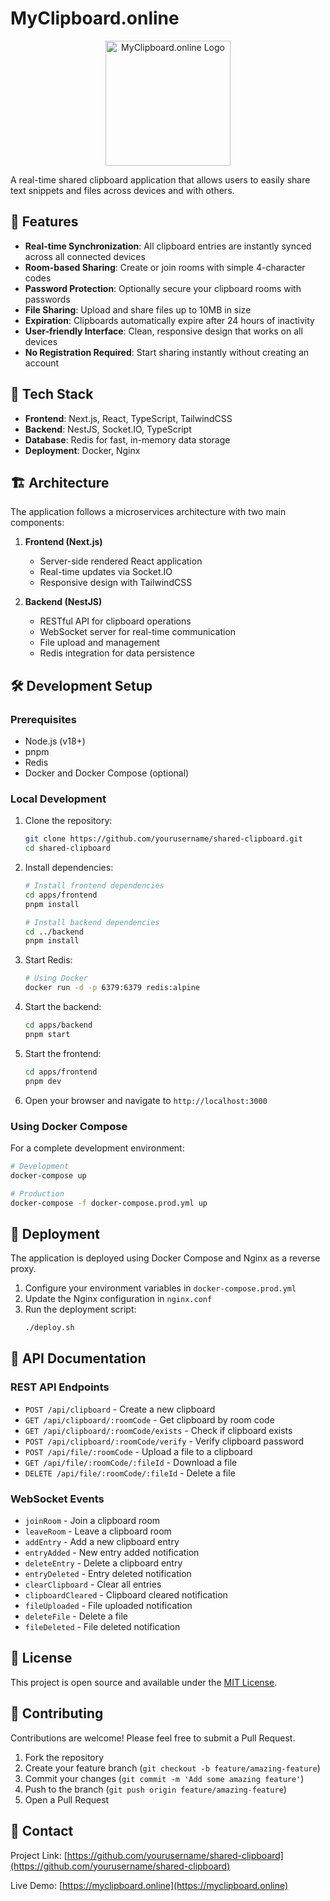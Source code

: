 # MyClipboard.online

<p align="center">
  <img src="https://myclipboard.online/logo.png" alt="MyClipboard.online Logo" width="200">
</p>

A real-time shared clipboard application that allows users to easily share text snippets and files across devices and with others.

## 🚀 Features

- **Real-time Synchronization**: All clipboard entries are instantly synced across all connected devices
- **Room-based Sharing**: Create or join rooms with simple 4-character codes
- **Password Protection**: Optionally secure your clipboard rooms with passwords
- **File Sharing**: Upload and share files up to 10MB in size
- **Expiration**: Clipboards automatically expire after 24 hours of inactivity
- **User-friendly Interface**: Clean, responsive design that works on all devices
- **No Registration Required**: Start sharing instantly without creating an account

## 🔧 Tech Stack

- **Frontend**: Next.js, React, TypeScript, TailwindCSS
- **Backend**: NestJS, Socket.IO, TypeScript
- **Database**: Redis for fast, in-memory data storage
- **Deployment**: Docker, Nginx

## 🏗️ Architecture

The application follows a microservices architecture with two main components:

1. **Frontend (Next.js)**
   - Server-side rendered React application
   - Real-time updates via Socket.IO
   - Responsive design with TailwindCSS

2. **Backend (NestJS)**
   - RESTful API for clipboard operations
   - WebSocket server for real-time communication
   - File upload and management
   - Redis integration for data persistence

## 🛠️ Development Setup

### Prerequisites

- Node.js (v18+)
- pnpm
- Redis
- Docker and Docker Compose (optional)

### Local Development

1. Clone the repository:
   ```bash
   git clone https://github.com/yourusername/shared-clipboard.git
   cd shared-clipboard
   ```

2. Install dependencies:
   ```bash
   # Install frontend dependencies
   cd apps/frontend
   pnpm install

   # Install backend dependencies
   cd ../backend
   pnpm install
   ```

3. Start Redis:
   ```bash
   # Using Docker
   docker run -d -p 6379:6379 redis:alpine
   ```

4. Start the backend:
   ```bash
   cd apps/backend
   pnpm start
   ```

5. Start the frontend:
   ```bash
   cd apps/frontend
   pnpm dev
   ```

6. Open your browser and navigate to `http://localhost:3000`

### Using Docker Compose

For a complete development environment:

```bash
# Development
docker-compose up

# Production
docker-compose -f docker-compose.prod.yml up
```

## 🚢 Deployment

The application is deployed using Docker Compose and Nginx as a reverse proxy.

1. Configure your environment variables in `docker-compose.prod.yml`
2. Update the Nginx configuration in `nginx.conf`
3. Run the deployment script:
   ```bash
   ./deploy.sh
   ```

## 📝 API Documentation

### REST API Endpoints

- `POST /api/clipboard` - Create a new clipboard
- `GET /api/clipboard/:roomCode` - Get clipboard by room code
- `GET /api/clipboard/:roomCode/exists` - Check if clipboard exists
- `POST /api/clipboard/:roomCode/verify` - Verify clipboard password
- `POST /api/file/:roomCode` - Upload a file to a clipboard
- `GET /api/file/:roomCode/:fileId` - Download a file
- `DELETE /api/file/:roomCode/:fileId` - Delete a file

### WebSocket Events

- `joinRoom` - Join a clipboard room
- `leaveRoom` - Leave a clipboard room
- `addEntry` - Add a new clipboard entry
- `entryAdded` - New entry added notification
- `deleteEntry` - Delete a clipboard entry
- `entryDeleted` - Entry deleted notification
- `clearClipboard` - Clear all entries
- `clipboardCleared` - Clipboard cleared notification
- `fileUploaded` - File uploaded notification
- `deleteFile` - Delete a file
- `fileDeleted` - File deleted notification

## 📄 License

This project is open source and available under the [MIT License](LICENSE).

## 🤝 Contributing

Contributions are welcome! Please feel free to submit a Pull Request.

1. Fork the repository
2. Create your feature branch (`git checkout -b feature/amazing-feature`)
3. Commit your changes (`git commit -m 'Add some amazing feature'`)
4. Push to the branch (`git push origin feature/amazing-feature`)
5. Open a Pull Request

## 📧 Contact

Project Link: [https://github.com/yourusername/shared-clipboard](https://github.com/yourusername/shared-clipboard)

Live Demo: [https://myclipboard.online](https://myclipboard.online)